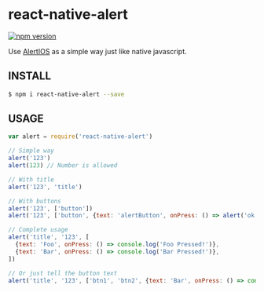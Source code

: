 # react-native-alert

[![npm version](https://badge.fury.io/js/react-native-alert.svg)](http://badge.fury.io/js/react-native-alert)

Use [AlertIOS](http://facebook.github.io/react-native/docs/alertios.html#content) as a simple way just like native javascript.

## INSTALL

```bash
$ npm i react-native-alert --save
```

## USAGE

```javascript
var alert = require('react-native-alert')

// Simple way
alert('123')
alert(123) // Number is allowed

// With title
alert('123', 'title')

// With buttons
alert('123', ['button'])
alert('123', ['button', {text: 'alertButton', onPress: () => alert('ok')}])

// Complete usage
alert('title', '123', [
  {text: 'Foo', onPress: () => console.log('Foo Pressed!')},
  {text: 'Bar', onPress: () => console.log('Bar Pressed!')},
])

// Or just tell the button text
alert('title', '123', ['btn1', 'btn2', {text: 'Bar', onPress: () => console.log('Bar Pressed!')}])
```
